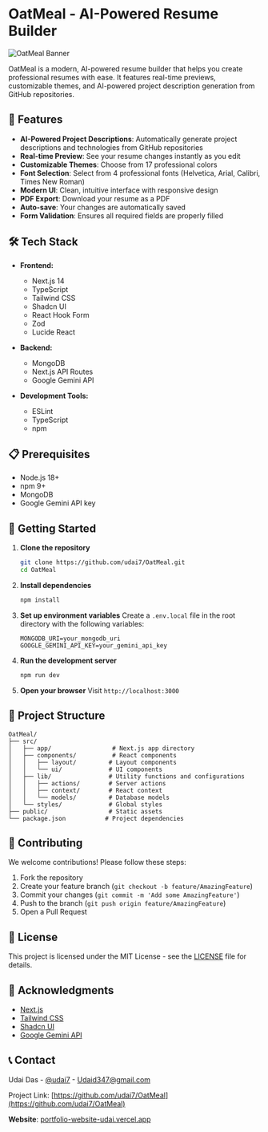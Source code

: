 # OatMeal - AI-Powered Resume Builder

![OatMeal Banner](public/banner.png)

OatMeal is a modern, AI-powered resume builder that helps you create professional resumes with ease. It features real-time previews, customizable themes, and AI-powered project description generation from GitHub repositories.

## 🚀 Features

- **AI-Powered Project Descriptions**: Automatically generate project descriptions and technologies from GitHub repositories
- **Real-time Preview**: See your resume changes instantly as you edit
- **Customizable Themes**: Choose from 17 professional colors
- **Font Selection**: Select from 4 professional fonts (Helvetica, Arial, Calibri, Times New Roman)
- **Modern UI**: Clean, intuitive interface with responsive design
- **PDF Export**: Download your resume as a PDF
- **Auto-save**: Your changes are automatically saved
- **Form Validation**: Ensures all required fields are properly filled

## 🛠️ Tech Stack

- **Frontend:**
  - Next.js 14
  - TypeScript
  - Tailwind CSS
  - Shadcn UI
  - React Hook Form
  - Zod
  - Lucide React

- **Backend:**
  - MongoDB
  - Next.js API Routes
  - Google Gemini API

- **Development Tools:**
  - ESLint
  - TypeScript
  - npm

## 📋 Prerequisites

- Node.js 18+ 
- npm 9+
- MongoDB
- Google Gemini API key

## 🚀 Getting Started

1. **Clone the repository**
   ```bash
   git clone https://github.com/udai7/OatMeal.git
   cd OatMeal
   ```

2. **Install dependencies**
   ```bash
   npm install
   ```

3. **Set up environment variables**
   Create a `.env.local` file in the root directory with the following variables:
   ```env
   MONGODB_URI=your_mongodb_uri
   GOOGLE_GEMINI_API_KEY=your_gemini_api_key
   ```

4. **Run the development server**
   ```bash
   npm run dev
   ```

5. **Open your browser**
   Visit `http://localhost:3000`

## 🎨 Project Structure

```
OatMeal/
├── src/
│   ├── app/                 # Next.js app directory
│   ├── components/          # React components
│   │   ├── layout/         # Layout components
│   │   └── ui/             # UI components
│   ├── lib/                # Utility functions and configurations
│   │   ├── actions/        # Server actions
│   │   ├── context/        # React context
│   │   └── models/         # Database models
│   └── styles/             # Global styles
├── public/                 # Static assets
└── package.json           # Project dependencies
```

## 🤝 Contributing

We welcome contributions! Please follow these steps:

1. Fork the repository
2. Create your feature branch (`git checkout -b feature/AmazingFeature`)
3. Commit your changes (`git commit -m 'Add some AmazingFeature'`)
4. Push to the branch (`git push origin feature/AmazingFeature`)
5. Open a Pull Request

## 📝 License

This project is licensed under the MIT License - see the [LICENSE](LICENSE) file for details.

## 🙏 Acknowledgments

- [Next.js](https://nextjs.org/)
- [Tailwind CSS](https://tailwindcss.com/)
- [Shadcn UI](https://ui.shadcn.com/)
- [Google Gemini API](https://ai.google.dev/)

## 📞 Contact

Udai Das - [@udai7](https://github.com/udai7) - Udaid347@gmail.com

Project Link: [https://github.com/udai7/OatMeal](https://github.com/udai7/OatMeal)

**Website**: [portfolio-website-udai.vercel.app](https://portfolio-website-udai.vercel.app/)

